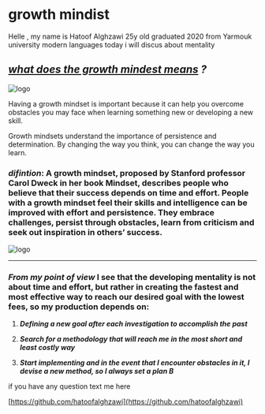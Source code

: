 #  **growth mindist**

Helle , my name is Hatoof Alghzawi 25y old graduated 2020 from Yarmouk university modern languages
today i will discus about mentality


## ***[what does the growth mindest means](https://hbr.org/2016/01/what-having-a-growth-mindset-actually-means) ?***


![logo](https://www.screwtheninetofive.com/wp-content/uploads/2020/01/Blog-Jan-9_-Featured.png)

Having a growth mindset is important because it can help you overcome obstacles you may face when learning something new or developing a new skill. 


 Growth mindsets understand the importance of persistence and determination. By changing the way you think, you can change the way you learn.



 ### ***difintion***: A growth mindset, proposed by Stanford professor Carol Dweck in her book Mindset, describes people who believe that their success depends on time and effort. People with a growth mindset feel their skills and intelligence can be improved with effort and persistence. They embrace challenges, persist through obstacles, learn from criticism and seek out inspiration in others’ success.

![logo](https://bemycareercoach.com/wp-content/uploads/Fixed-Mindset-vs-Growth-Mindset.png)

***


### ***From my point of view*** I see that the developing mentality is not about time and effort, but rather in creating the fastest and most effective way to reach our desired goal with the lowest fees, so my production depends on:




   
   1. ***Defining a new goal after each investigation to accomplish the past*** 

2. ***Search for a methodology that will reach me in the most short and least costly way***

3. ***Start implementing and in the event that I encounter obstacles in it, I devise a  new  method, so I always set a plan B***


if you have any question text me here

[https://github.com/hatoofalghzawi](https://github.com/hatoofalghzawi)
